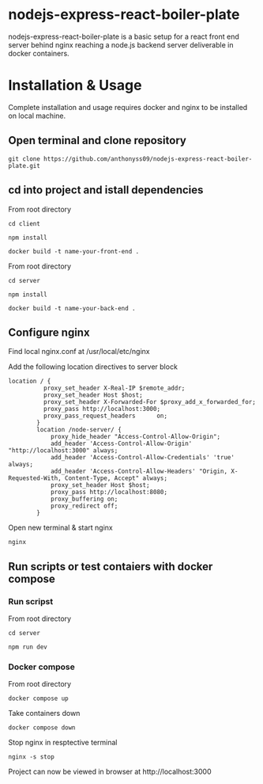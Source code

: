 # nodejs-express-react-boiler-plate

nodejs-express-react-boiler-plate is a basic setup for a react front end server behind nginx reaching a node.js backend server deliverable in docker containers.

# Installation & Usage

Complete installation and usage requires docker and nginx to be installed on local machine.

## Open terminal and clone repository

`git clone https://github.com/anthonyss09/nodejs-express-react-boiler-plate.git`

## cd into project and istall dependencies

From root directory

`cd client`

`npm install`

`docker build -t name-your-front-end .`

From root directory

`cd server`

`npm install`

`docker build -t name-your-back-end .`

## Configure nginx

Find local nginx.conf at /usr/local/etc/nginx

Add the following location directives to server block

```
location / {
          proxy_set_header X-Real-IP $remote_addr;
          proxy_set_header Host $host;
          proxy_set_header X-Forwarded-For $proxy_add_x_forwarded_for;
          proxy_pass http://localhost:3000;
          proxy_pass_request_headers      on;
        }
        location /node-server/ {
            proxy_hide_header "Access-Control-Allow-Origin";
            add_header 'Access-Control-Allow-Origin' "http://localhost:3000" always;
            add_header 'Access-Control-Allow-Credentials' 'true' always;
            add_header 'Access-Control-Allow-Headers' "Origin, X-Requested-With, Content-Type, Accept" always;
            proxy_set_header Host $host;
            proxy_pass http://localhost:8080;
            proxy_buffering on;
            proxy_redirect off;
        }

```

Open new terminal & start nginx

`nginx`

## Run scripts or test contaiers with docker compose

### Run scripst

From root directory

`cd server`

`npm run dev`

### Docker compose

From root directory

`docker compose up`

Take containers down

`docker compose down`

Stop nginx in resptective terminal

`nginx -s stop`

Project can now be viewed in browser at http://localhost:3000
